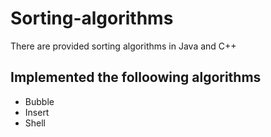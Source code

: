 # Sorting-algorithms
There are provided sorting algorithms in Java and C++
## Implemented the folloowing algorithms
- Bubble
- Insert
- Shell
